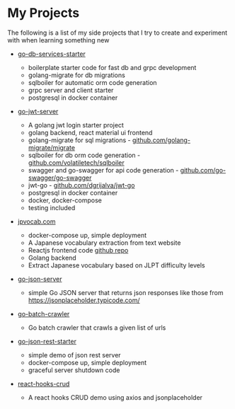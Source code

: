 # My Projects

The following is a list of my side projects that I try to create and experiment with when learning something new
- [go-db-services-starter](https://github.com/pytorchtw/go-db-services-starter)
    + boilerplate starter code for fast db and grpc development
    + golang-migrate for db migrations
    + sqlboiler for automatic orm code generation
    + grpc server and client starter
    + postgresql in docker container

- [go-jwt-server](https://github.com/pytorchtw/go-jwt-server)
    + A golang jwt login starter project
    + golang backend, react material ui frontend
    + golang-migrate for sql migrations - [github.com/golang-migrate/migrate](https://github.com/golang-migrate/migrate)
    + sqlboiler for db orm code generation - [github.com/volatiletech/sqlboiler](https://github.com/volatiletech/sqlboiler)
    + swagger and go-swagger for api code generation - [github.com/go-swagger/go-swagger](https://github.com/go-swagger/go-swagger)
    + jwt-go - [github.com/dgrijalva/jwt-go](https://github.com/dgrijalva/jwt-go)
    + postgresql in docker container
    + docker, docker-compose
    + testing included

- [jpvocab.com](http://jpvocab.com)
    + docker-compose up, simple deployment
    + A Japanese vocabulary extraction from text website
    + Reactjs frontend code [github repo](https://github.com/kuso/japanese-text-analyzer-frontend)
    + Golang backend
    + Extract Japanese vocabulary based on JLPT difficulty levels

- [go-json-server](https://github.com/pytorchtw/go-json-server)
    + simple Go JSON server that returns json responses like those from https://jsonplaceholder.typicode.com/
    
- [go-batch-crawler](https://github.com/pytorchtw/go-batch-crawler)
    + Go batch crawler that crawls a given list of urls

- [go-json-rest-starter](https://github.com/pytorchtw/go-json-rest-starter)
    + simple demo of json rest server
    + docker-compose up, simple deployment
    + graceful server shutdown code
    
- [react-hooks-crud](https://github.com/pytorchtw/react-hooks-crud)
    + A react hooks CRUD demo using axios and jsonplaceholder
